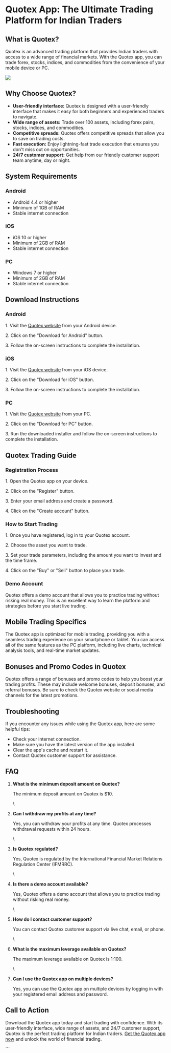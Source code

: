 # Quotex App: The Ultimate Trading Platform for Indian Traders

## What is Quotex?

Quotex is an advanced trading platform that provides Indian traders with
access to a wide range of financial markets. With the Quotex app, you
can trade forex, stocks, indices, and commodities from the convenience
of your mobile device or PC.

[![](https://static.quotex.io/files/5_en/300_250.jpg)](https://traff.sbs/brokerqxsignupf)

## Why Choose Quotex?

-   **User-friendly interface:** Quotex is designed with a user-friendly
    interface that makes it easy for both beginners and experienced
    traders to navigate.
-   **Wide range of assets:** Trade over 100 assets, including forex
    pairs, stocks, indices, and commodities.
-   **Competitive spreads:** Quotex offers competitive spreads that
    allow you to save on trading costs.
-   **Fast execution:** Enjoy lightning-fast trade execution that
    ensures you don\'t miss out on opportunities.
-   **24/7 customer support:** Get help from our friendly customer
    support team anytime, day or night.

## System Requirements

### Android

-   Android 4.4 or higher
-   Minimum of 1GB of RAM
-   Stable internet connection

### iOS

-   iOS 10 or higher
-   Minimum of 2GB of RAM
-   Stable internet connection

### PC

-   Windows 7 or higher
-   Minimum of 2GB of RAM
-   Stable internet connection

## Download Instructions

### Android

1\. Visit the [Quotex website](\%22https://traff.sbs/quotexonelink\%22)
from your Android device.

2\. Click on the "Download for Android" button.

3\. Follow the on-screen instructions to complete the installation.

### iOS

1\. Visit the [Quotex website](\%22https://traff.sbs/quotexonelink\%22)
from your iOS device.

2\. Click on the "Download for iOS" button.

3\. Follow the on-screen instructions to complete the installation.

### PC

1\. Visit the [Quotex website](\%22https://traff.sbs/quotexonelink\%22)
from your PC.

2\. Click on the "Download for PC" button.

3\. Run the downloaded installer and follow the on-screen instructions
to complete the installation.

## Quotex Trading Guide

### Registration Process

1\. Open the Quotex app on your device.

2\. Click on the "Register" button.

3\. Enter your email address and create a password.

4\. Click on the "Create account" button.

### How to Start Trading

1\. Once you have registered, log in to your Quotex account.

2\. Choose the asset you want to trade.

3\. Set your trade parameters, including the amount you want to invest
and the time frame.

4\. Click on the "Buy" or "Sell" button to place your trade.

### Demo Account

Quotex offers a demo account that allows you to practice trading without
risking real money. This is an excellent way to learn the platform and
strategies before you start live trading.

## Mobile Trading Specifics

The Quotex app is optimized for mobile trading, providing you with a
seamless trading experience on your smartphone or tablet. You can access
all of the same features as the PC platform, including live charts,
technical analysis tools, and real-time market updates.

## Bonuses and Promo Codes in Quotex

Quotex offers a range of bonuses and promo codes to help you boost your
trading profits. These may include welcome bonuses, deposit bonuses, and
referral bonuses. Be sure to check the Quotex website or social media
channels for the latest promotions.

## Troubleshooting

If you encounter any issues while using the Quotex app, here are some
helpful tips:

-   Check your internet connection.
-   Make sure you have the latest version of the app installed.
-   Clear the app\'s cache and restart it.
-   Contact Quotex customer support for assistance.

## FAQ

1.  **What is the minimum deposit amount on Quotex?**

    The minimum deposit amount on Quotex is \$10.

    \

2.  **Can I withdraw my profits at any time?**

    Yes, you can withdraw your profits at any time. Quotex processes
    withdrawal requests within 24 hours.

    \

3.  **Is Quotex regulated?**

    Yes, Quotex is regulated by the International Financial Market
    Relations Regulation Center (IFMRRC).

    \

4.  **Is there a demo account available?**

    Yes, Quotex offers a demo account that allows you to practice
    trading without risking real money.

    \

5.  **How do I contact customer support?**

    You can contact Quotex customer support via live chat, email, or
    phone.

    \

6.  **What is the maximum leverage available on Quotex?**

    The maximum leverage available on Quotex is 1:100.

    \

7.  **Can I use the Quotex app on multiple devices?**

    Yes, you can use the Quotex app on multiple devices by logging in
    with your registered email address and password.

## Call to Action

Download the Quotex app today and start trading with confidence. With
its user-friendly interface, wide range of assets, and 24/7 customer
support, Quotex is the perfect trading platform for Indian traders. [Get
the Quotex app now](\%22https://traff.sbs/quotexonelink\%22) and unlock
the world of financial trading.

\`\`\`

